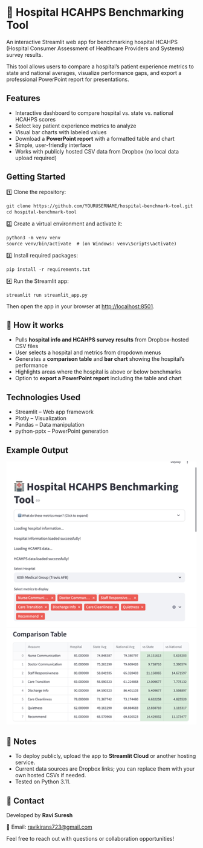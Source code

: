 # 🏥 Hospital HCAHPS Benchmarking Tool

An interactive Streamlit web app for benchmarking hospital HCAHPS (Hospital Consumer Assessment of Healthcare Providers and Systems) survey results.

This tool allows users to compare a hospital’s patient experience metrics to state and national averages, visualize performance gaps, and export a professional PowerPoint report for presentations.

 
##  Features

*  Interactive dashboard to compare hospital vs. state vs. national HCAHPS scores
*  Select key patient experience metrics to analyze
*  Visual bar charts with labeled values
*  Download a **PowerPoint report** with a formatted table and chart
*  Simple, user-friendly interface
*  Works with publicly hosted CSV data from Dropbox (no local data upload required)

## Getting Started

1️⃣ Clone the repository:

```
git clone https://github.com/YOURUSERNAME/hospital-benchmark-tool.git
cd hospital-benchmark-tool
```

2️⃣ Create a virtual environment and activate it:

```
python3 -m venv venv
source venv/bin/activate  # (on Windows: venv\Scripts\activate)
```

3️⃣ Install required packages:

```
pip install -r requirements.txt
```

4️⃣ Run the Streamlit app:

```
streamlit run streamlit_app.py
```

Then open the app in your browser at [http://localhost:8501](http://localhost:8501).

## 📝 How it works

* Pulls **hospital info and HCAHPS survey results** from Dropbox-hosted CSV files
* User selects a hospital and metrics from dropdown menus
* Generates a **comparison table** and **bar chart** showing the hospital’s performance
* Highlights areas where the hospital is above or below benchmarks
* Option to **export a PowerPoint report** including the table and chart

## Technologies Used

* Streamlit – Web app framework
* Plotly – Visualization
* Pandas – Data manipulation
* python-pptx – PowerPoint generation

## Example Output

![App Screenshot 1](app_screenshot1.png)
![App Chart Screenshot 2](appchart_screenshot2.png)



## 📝 Notes

* To deploy publicly, upload the app to **Streamlit Cloud** or another hosting service.
* Current data sources are Dropbox links; you can replace them with your own hosted CSVs if needed.
* Tested on Python 3.11.

## 💬 Contact

Developed by **Ravi Suresh**

📧 Email: [ravikirans723@gmail.com](mailto:ravikirans723@gmail.com)

Feel free to reach out with questions or collaboration opportunities!


